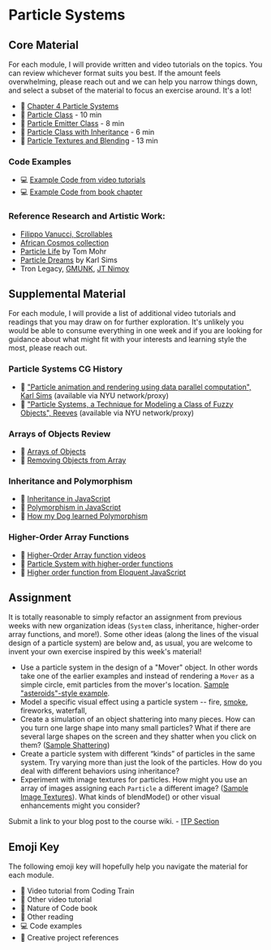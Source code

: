 # Particle Systems

## Core Material

For each module, I will provide written and video tutorials on the topics. You can review whichever format suits you best. If the amount feels overwhelming, please reach out and we can help you narrow things down, and select a subset of the material to focus an exercise around. It's a lot!

- 📗 [Chapter 4 Particle Systems](https://natureofcode.com/particles/)
- 🚂 [Particle Class](https://thecodingtrain.com/tracks/the-nature-of-code-2/noc/4-particles/1-particle-system) - 10 min
- 🚂 [Particle Emitter Class](https://thecodingtrain.com/tracks/the-nature-of-code-2/noc/4-particles/2-particle-emitters) - 8 min
- 🚂 [Particle Class with Inheritance](https://thecodingtrain.com/tracks/the-nature-of-code-2/noc/4-particles/3-particle-inheritance) - 6 min
- 🚂 [Particle Textures and Blending](https://thecodingtrain.com/tracks/the-nature-of-code-2/noc/4-particles/4-particle-textures) - 13 min

### Code Examples

- 💻 [Example Code from video tutorials](https://editor.p5js.org/codingtrain/collections/OOySGOizs)
- 💻 [Example Code from book chapter](https://editor.p5js.org/natureofcode/collections/iGxPOaMRyl)

### Reference Research and Artistic Work:

- [Filippo Vanucci, Scrollables](https://vimeo.com/11482851)
- [African Cosmos collection](https://africa.si.edu/exhibits/cosmos/universe.html)
- [Particle Life](https://youtu.be/p4YirERTVF0) by Tom Mohr
- [Particle Dreams](https://youtu.be/5QEp-oPaQto) by Karl Sims
- Tron Legacy, [GMUNK](https://gmunk.com/TRON-Legacy), [JT Nimoy](https://jtnimoy.cc/item.php%3Fhandle=14881671-tron-legacy.html)

## Supplemental Material

For each module, I will provide a list of additional video tutorials and readings that you may draw on for further exploration. It's unlikely you would be able to consume everything in one week and if you are looking for guidance about what might fit with your interests and learning style the most, please reach out.

### Particle Systems CG History

- 📕 ["Particle animation and rendering using data parallel computation", Karl Sims](http://doi.acm.org/10.1145/97879.97923) (available via NYU network/proxy)
- 📕 ["Particle Systems, a Technique for Modeling a Class of Fuzzy Objects", Reeves](http://doi.acm.org/10.1145/357318.357320) (available via NYU network/proxy)

### Arrays of Objects Review

- 🚂 [Arrays of Objects](https://thecodingtrain.com/tracks/code-programming-with-p5-js/code/7-arrays/3-arrays-objects)
- 🚂 [Removing Objects from Array](https://thecodingtrain.com/tracks/code-programming-with-p5-js/code/7-arrays/5-removing-elements)

### Inheritance and Polymorphism

- 🚂 [Inheritance in JavaScript](https://thecodingtrain.com/tracks/topics-in-native-javascript/js/inheritance)
- 🚂 [Polymorphism in JavaScript](https://thecodingtrain.com/tracks/topics-in-native-javascript/js/polymorphism)
- 📕 [How my Dog learned Polymorphism](http://www.javaranch.com/campfire/StoryPoly.jsp)

### Higher-Order Array Functions

- 🚂 [Higher-Order Array function videos](https://thecodingtrain.com/hof)
- 🚂 [Particle System with higher-order functions](https://youtu.be/m9bRVQ_-DXY?list=PLRqwX-V7Uu6YgpA3Oht-7B4NBQwFVe3pr)
- 📕 [Higher order function from Eloquent JavaScript](http://eloquentjavascript.net/05_higher_order.html)

## Assignment

It is totally reasonable to simply refactor an assignment from previous weeks with new organization ideas (`System` class, inheritance, higher-order array functions, and more!). Some other ideas (along the lines of the visual design of a particle system) are below and, as usual, you are welcome to invent your own exercise inspired by this week's material!

- Use a particle system in the design of a "Mover" object. In other words take one of the earlier examples and instead of rendering a `Mover` as a simple circle, emit particles from the mover's location. [Sample "asteroids"-style example](https://editor.p5js.org/noc-itp/sketches/akOzkJ6Zq).
- Model a specific visual effect using a particle system -- fire, [smoke](https://editor.p5js.org/natureofcode/sketches/9c_CPrg3Bp), fireworks, waterfall,
- Create a simulation of an object shattering into many pieces. How can you turn one large shape into many small particles? What if there are several large shapes on the screen and they shatter when you click on them? ([Sample Shattering](https://editor.p5js.org/natureofcode/sketches/nspf_XtLV))
- Create a particle system with different “kinds” of particles in the same system. Try varying more than just the look of the particles. How do you deal with different behaviors using inheritance?
- Experiment with image textures for particles. How might you use an array of images assigning each `Particle` a different image? ([Sample Image Textures](https://editor.p5js.org/natureofcode/sketches/j4HVdBEAM6)). What kinds of blendMode() or other visual enhancements might you consider?

Submit a link to your blog post to the course wiki. - [ITP Section](https://github.com/nature-of-code/noc-syllabus-S25/wiki)

## Emoji Key

The following emoji key will hopefully help you navigate the material for each module.

- 🚂 Video tutorial from Coding Train
- 🎥 Other video tutorial
- 📗 Nature of Code book
- 📕 Other reading
- 💻 Code examples
- 🎨 Creative project references
